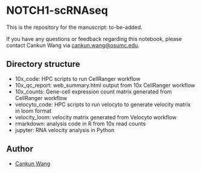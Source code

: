 # NOTCH1-scRNAseq

This is the repository for the manuscript: to-be-added.

If you have any questions or feedback regarding this notebook, please contact Cankun Wang via <cankun.wang@osumc.edu>.

## Directory structure

- 10x_code: HPC scripts to run CellRanger workflow
- 10x_qc_report: web_summary.html output from 10x CellRanger workflow
- 10x_counts: Gene-cell expression count matrix generated from CellRanger workflow
- velocyto_code: HPC scripts to run velocyto to generate velocity matrix in loom format
- velocity_loom: velocity matrix generated from Velocyto workflow
- rmarkdown: analysis code in R from 10x read counts 
- jupyter: RNA velocity analysis in Python

## Author

- [Cankun Wang](https://github.com/Wang-Cankun)
